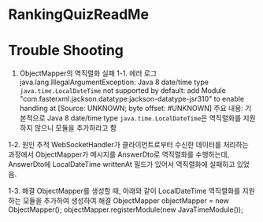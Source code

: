 # RankingQuizReadMe


# Trouble Shooting
1. ObjectMapper의 역직렬화 실패
1-1. 에러 로그
java.lang.IllegalArgumentException: Java 8 date/time type `java.time.LocalDateTime` not supported by default: add Module "com.fasterxml.jackson.datatype:jackson-datatype-jsr310" to enable handling
 at [Source: UNKNOWN; byte offset: #UNKNOWN]
주요 내용: 기본적으로 Java 8 date/time type `java.time.LocalDateTime`은 역직렬화를 지원하지 않으니 모듈을 추가하라고 함

1-2. 원인 추적
   WebSocketHandler가 클라이언트로부터 수신한 데이터를 처리하는 과정에서 ObjectMapper가 메시지를 AnswerDto로 역직렬화를 수행하는데,
   AnswerDto에 LocalDateTime writtenAt 필드가 있어서 역직렬화에 실패하고 있었음.

1-3. 해결
   ObjectMapper를 생성할 때, 아래와 같이 LocalDateTime 역직렬화를 지원하는 모듈을 추가하여 생성하여 해결
   ObjectMapper objectMapper = new ObjectMapper();
   objectMapper.registerModule(new JavaTimeModule());
   
   

